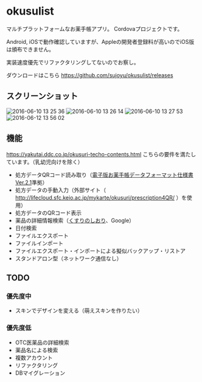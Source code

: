 # okusulist

マルチプラットフォームなお薬手帳アプリ。
Cordovaプロジェクトです。

Android, iOSで動作確認していますが、Appleの開発者登録料が高いのでiOS版は頒布できません。

実装速度優先でリファクタリングしてないのでお察し。

ダウンロードはこちら https://github.com/sujoyu/okusulist/releases

## スクリーンショット

![2016-06-10 13 25 36](https://cloud.githubusercontent.com/assets/11418915/16082025/0edd02ba-334b-11e6-8dab-c208c4a3265b.png)
![2016-06-10 13 26 14](https://cloud.githubusercontent.com/assets/11418915/16082039/20a7548c-334b-11e6-8eb8-b0b94615495a.png)
![2016-06-10 13 27 53](https://cloud.githubusercontent.com/assets/11418915/16082044/2353817e-334b-11e6-9d7f-f1bee5da50c5.png)
![2016-06-12 13 56 02](https://cloud.githubusercontent.com/assets/11418915/16082054/28d03cb4-334b-11e6-8b73-97fc4dcccf31.png)

## 機能

https://yakutai.ddc.co.jp/okusuri-techo-contents.html
こちらの要件を満たしています。（乳幼児向けを除く）

- 処方データQRコード読み取り（[電子版お薬手帳データフォーマット仕様書Ver.2.1](https://www.jahis.jp/files/user/images/%E9%9B%BB%E5%AD%90%E7%89%88%E3%81%8A%E8%96%AC%E6%89%8B%E5%B8%B3%E3%83%87%E3%83%BC%E3%82%BF%E3%83%95%E3%82%A9%E3%83%BC%E3%83%9E%E3%83%83%E3%83%88%E4%BB%95%E6%A7%98%E6%9B%B8Ver.2.1_20160308.pdf)準拠）
- 処方データの手動入力（外部サイト（ http://lifecloud.sfc.keio.ac.jp/mykarte/okusuri/prescription4QR/ ）を使用）
- 処方データのQRコード表示
- 薬品の詳細情報検索（[くすりのしおり](http://www.rad-ar.or.jp/siori/)、Google）
- 日付検索
- ファイルエクスポート
- ファイルインポート
- ファイルエクスポート・インポートによる擬似バックアップ・リストア
- スタンドアロン型（ネットワーク通信なし）

## TODO

### 優先度中
- スキンでデザインを変える（萌えスキンを作りたい）

### 優先度低
- OTC医薬品の詳細検索
- 薬品名による検索
- 複数アカウント
- リファクタリング
- DBマイグレーション
